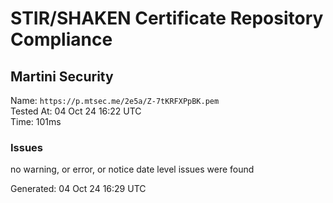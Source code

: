 # STIR/SHAKEN Certificate Repository Compliance

## Martini Security

Name: `https://p.mtsec.me/2e5a/Z-7tKRFXPpBK.pem`\
Tested At: 04 Oct 24 16:22 UTC\
Time: 101ms

### Issues

no warning, or error, or notice date level issues were found

Generated: 04 Oct 24 16:29 UTC